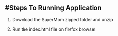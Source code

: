#Steps To Running Application
---------------------------------------------------

1. Download the SuperMom zipped folder and unzip

2. Run the index.html file on firefox browser
